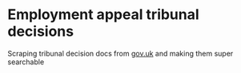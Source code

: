 # Employment appeal tribunal decisions

Scraping tribunal decision docs from [gov.uk](https://www.gov.uk/employment-appeal-tribunal-decisions) and making them super searchable
